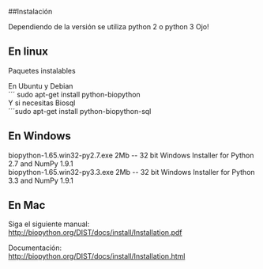 ##Instalación  
  
Dependiendo de la versión se utiliza python 2 o python 3 Ojo!
  
## En linux  
  
Paquetes instalables 
  
En Ubuntu y Debian  
´´´ sudo apt-get install python-biopython  
Y si necesitas Biosql  
´´´sudo apt-get install python-biopython-sql  
 
  
## En Windows  
biopython-1.65.win32-py2.7.exe 2Mb -- 32 bit Windows Installer for Python 2.7 and NumPy 1.9.1  
biopython-1.65.win32-py3.3.exe 2Mb -- 32 bit Windows Installer for Python 3.3 and NumPy 1.9.1   
    
## En Mac  
Siga el siguiente manual:  
http://biopython.org/DIST/docs/install/Installation.pdf  
   

Documentación:  
http://biopython.org/DIST/docs/install/Installation.html  
  
